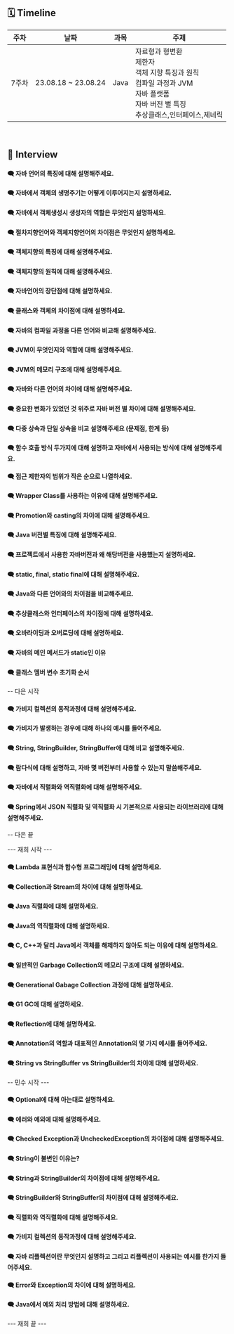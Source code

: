 ## 🗓 Timeline

| 주차  | 날짜                | 과목 | 주제                                                                                                                                        |
| ----- | ------------------- | ---- | ------------------------------------------------------------------------------------------------------------------------------------------- |
| 7주차 | 23.08.18 ~ 23.08.24 | Java | 자료형과 형변환<br>제한자<br>객체 지향 특징과 원칙<br>컴파일 과정과 JVM<br>자바 플랫폼<br>자바 버전 별 특징<br>추상클래스,인터페이스,제네릭 |

<br>
    
## 📝 Interview

#### 🗨 자바 언어의 특징에 대해 설명해주세요.

#### 🗨 자바에서 객체의 생명주기는 어떻게 이루어지는지 설명하세요.

#### 🗨 자바에서 객체생성시 생성자의 역할은 무엇인지 설명하세요.

#### 🗨 절차지향언어와 객체지향언어의 차이점은 무엇인지 설명하세요.

#### 🗨 객체지향의 특징에 대해 설명해주세요.

#### 🗨 객체지향의 원칙에 대해 설명해주세요.

#### 🗨 자바언어의 장단점에 대해 설명하세요.

#### 🗨 클래스와 객체의 차이점에 대해 설명하세요.

#### 🗨 자바의 컴파일 과정을 다른 언어와 비교해 설명해주세요.

#### 🗨 JVM이 무엇인지와 역할에 대해 설명해주세요.

#### 🗨 JVM의 메모리 구조에 대해 설명해주세요.

#### 🗨 자바와 다른 언어의 차이에 대해 설명해주세요.

#### 🗨 중요한 변화가 있었던 것 위주로 자바 버전 별 차이에 대해 설명해주세요.

#### 🗨 다중 상속과 단일 상속을 비교 설명해주세요 (문제점, 한계 등)

#### 🗨 함수 호출 방식 두가지에 대해 설명하고 자바에서 사용되는 방식에 대해 설명해주세요.

#### 🗨 접근 제한자의 범위가 작은 순으로 나열하세요.

#### 🗨 Wrapper Class를 사용하는 이유에 대해 설명해주세요.

#### 🗨 Promotion와 casting의 차이에 대해 설명해주세요.

#### 🗨 Java 버전별 특징에 대해 설명해주세요.

#### 🗨 프로젝트에서 사용한 자바버전과 왜 해당버전을 사용했는지 설명하세요.

#### 🗨 static, final, static final에 대해 설명해주세요.

#### 🗨 Java와 다른 언어와의 차이점을 비교해주세요.

#### 🗨 추상클래스와 인터페이스의 차이점에 대해 설명하세요.

#### 🗨 오바라이딩과 오버로딩에 대해 설명하세요.

#### 🗨 자바의 메인 메서드가 static인 이유

#### 🗨 클래스 멤버 변수 초기화 순서

-- 다은 시작

#### 🗨 가비지 컬렉션의 동작과정에 대해 설명해주세요.

#### 🗨 가비지가 발생하는 경우에 대해 하나의 예시를 들어주세요.

#### 🗨 String, StringBuilder, StringBuffer에 대해 비교 설명해주세요.

#### 🗨 람다식에 대해 설명하고, 자바 몇 버전부터 사용할 수 있는지 말씀해주세요.

#### 🗨 자바에서 직렬화와 역직렬화에 대해 설명해주세요.

#### 🗨 Spring에서 JSON 직렬화 및 역직렬화 시 기본적으로 사용되는 라이브러리에 대해 설명해주세요.

-- 다은 끝


--- 재희 시작 ---

#### 🗨 Lambda 표현식과 함수형 프로그래밍에 대해 설명하세요.

#### 🗨 Collection과 Stream의 차이에 대해 설명하세요.

#### 🗨 Java 직렬화에 대해 설명하세요.

#### 🗨 Java의 역직렬화에 대해 설명하세요.

#### 🗨 C, C++과 달리 Java에서 객체를 해제하지 않아도 되는 이유에 대해 설명하세요.

#### 🗨 일반적인 Garbage Collection의 메모리 구조에 대해 설명하세요.

#### 🗨 Generational Gabage Collection 과정에 대해 설명하세요.

#### 🗨 G1 GC에 대해 설명하세요.

#### 🗨 Reflection에 대해 설명하세요.

#### 🗨 Annotation의 역할과 대표적인 Annotation의 몇 가지 예시를 들어주세요.

#### 🗨 String vs StringBuffer vs StringBuilder의 차이에 대해 설명하세요.

-- 민수 시작 ---

#### 🗨 Optional에 대해 아는대로 설명하세요.

#### 🗨 에러와 예외에 대해 설명해주세요.

#### 🗨 Checked Exception과 UncheckedException의 차이점에 대해 설명해주세요.

#### 🗨 String이 불변인 이유는?

#### 🗨 String과 StringBuilder의 차이점에 대해 설명해주세요.

#### 🗨 StringBuilder와 StringBuffer의 차이점에 대해 설명해주세요.

#### 🗨 직렬화와 역직렬화에 대해 설명해주세요.

#### 🗨 가비지 컬렉션의 동작과정에 대해 설명해주세요.

#### 🗨 자바 리플렉션이란 무엇인지 설명하고 그리고 리플렉션이 사용되는 예시를 한가지 들어주세요.

#### 🗨 Error와 Exception의 차이에 대해 설명하세요.

#### 🗨 Java에서 예외 처리 방법에 대해 설명하세요.

--- 재희 끝 ---
